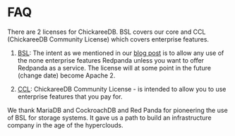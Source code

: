 # FAQ

There are 2 licenses for ChickareeDB. BSL covers our core and CCL (ChickareeDB Community License) 
which covers enterprise features. 

1. [BSL](bsl.md): The intent as we mentioned in our [blog post](https://vectorized.io/open-source) 
is to allow any use of the none enterprise features Redpanda unless you want to 
offer Redpanda as a service. The license will at some point in the future (change date) become Apache 2.

2. [CCL](ccl.md): ChickareeDB Community License - is intended to allow you to use enterprise features
that you pay for. 

We thank MariaDB and CockroachDB and Red Panda for pioneering the use of BSL for storage systems. 
It gave us a path to build an infrastructure company in the age of the hyperclouds. 

